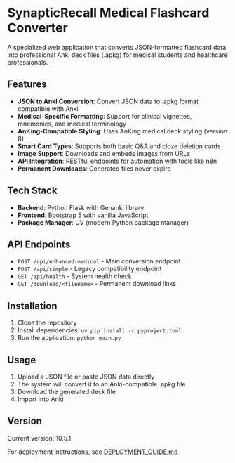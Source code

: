# SynapticRecall Medical Flashcard Converter

A specialized web application that converts JSON-formatted flashcard data into professional Anki deck files (.apkg) for medical students and healthcare professionals.

## Features

- **JSON to Anki Conversion**: Convert JSON data to .apkg format compatible with Anki
- **Medical-Specific Formatting**: Support for clinical vignettes, mnemonics, and medical terminology
- **AnKing-Compatible Styling**: Uses AnKing medical deck styling (version 8)
- **Smart Card Types**: Supports both basic Q&A and cloze deletion cards
- **Image Support**: Downloads and embeds images from URLs
- **API Integration**: RESTful endpoints for automation with tools like n8n
- **Permanent Downloads**: Generated files never expire

## Tech Stack

- **Backend**: Python Flask with Genanki library
- **Frontend**: Bootstrap 5 with vanilla JavaScript
- **Package Manager**: UV (modern Python package manager)

## API Endpoints

- `POST /api/enhanced-medical` - Main conversion endpoint
- `POST /api/simple` - Legacy compatibility endpoint
- `GET /api/health` - System health check
- `GET /download/<filename>` - Permanent download links

## Installation

1. Clone the repository
2. Install dependencies: `uv pip install -r pyproject.toml`
3. Run the application: `python main.py`

## Usage

1. Upload a JSON file or paste JSON data directly
2. The system will convert it to an Anki-compatible .apkg file
3. Download the generated deck file
4. Import into Anki

## Version

Current version: 10.5.1

For deployment instructions, see [DEPLOYMENT_GUIDE.md](DEPLOYMENT_GUIDE.md)